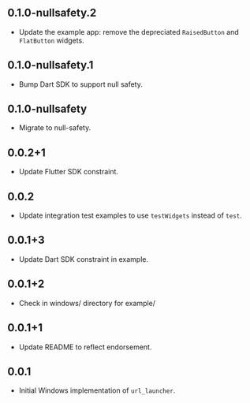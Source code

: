 ## 0.1.0-nullsafety.2

* Update the example app: remove the depreciated `RaisedButton` and `FlatButton` widgets.

## 0.1.0-nullsafety.1

* Bump Dart SDK to support null safety.

## 0.1.0-nullsafety

* Migrate to null-safety.

## 0.0.2+1

* Update Flutter SDK constraint.

## 0.0.2

* Update integration test examples to use `testWidgets` instead of `test`.

## 0.0.1+3

* Update Dart SDK constraint in example.

## 0.0.1+2

* Check in windows/ directory for example/

## 0.0.1+1

* Update README to reflect endorsement.

## 0.0.1

* Initial Windows implementation of `url_launcher`.
